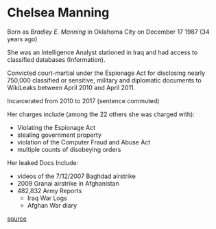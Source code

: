 # Chelsea Manning

Born as *Bradley E. Manning* in Oklahoma City on December 17 1987 (34 years ago)

She was an Intelligence Analyst stationed in Iraq and had access to classified databases (Information).

Convicted court-martial under the Espionage Act for disclosing nearly 750,000 classified or sensitive, military and diplomatic documents to WikiLeaks between April 2010 and April 2011.

Incarcerated from 2010 to 2017 (sentence commuted)

<!--
In law, a commutation is the substitution of a lesser penalty for that given after a conviction for a crime. The penalty can be lessened in severity, in duration, or both.[1] Unlike most pardons by government and overturning by the court (a full overturning is equal to an acquittal), a commutation does not affect the status of a defendant's underlying criminal conviction. 
-->

Her charges include (among the 22 others she was charged with):  

- Violating the Espionage Act
- stealing government property
- violation of the Computer Fraud and Abuse Act
- multiple counts of disobeying orders  

Her leaked Docs Include:  

- videos of the 7/12/2007 Baghdad airstrike
- 2009 Granai airstrike in Afghanistan
- 482,832 Army Reports
  - Iraq War Logs
  - Afghan War diary

[source](https://en.wikipedia.org/wiki/Chelsea_Manning)
